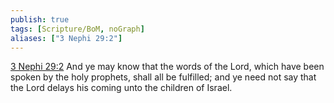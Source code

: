 ```yaml
---
publish: true
tags: [Scripture/BoM, noGraph]
aliases: ["3 Nephi 29:2"]
---
```

[3 Nephi 29:2](https://churchofjesuschrist.org/study/scriptures/bofm/3-ne/29?lang=eng&id=p2#p2) And ye may know that the words of the Lord, which have been spoken by the holy prophets, shall all be fulfilled; and ye need not say that the Lord delays his coming unto the children of Israel.
